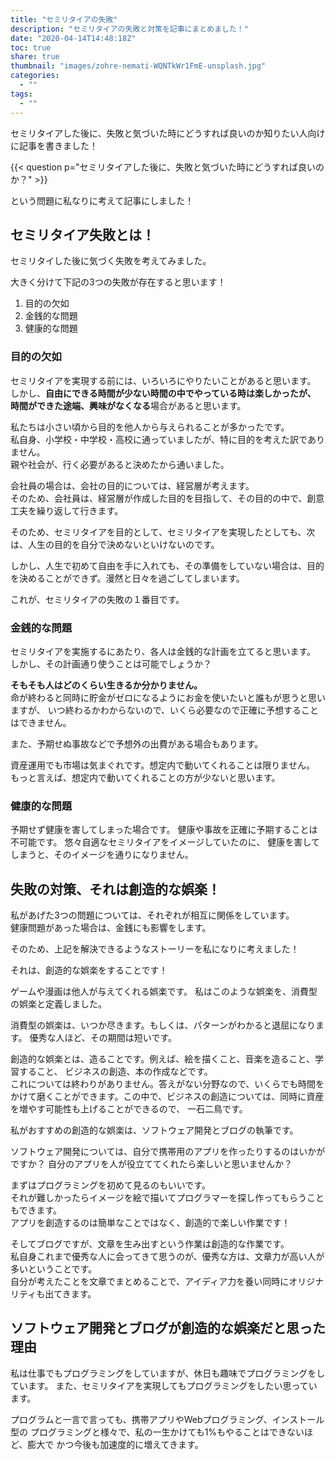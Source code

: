 ```yaml
---
title: "セミリタイアの失敗"
description: "セミリタイアの失敗と対策を記事にまとめました！"
date: "2020-04-14T14:48:18Z"
toc: true
share: true
thumbnail: "images/zohre-nemati-WQNTkWr1FmE-unsplash.jpg"
categories:
  - ""
tags:
  - ""
---
```


セミリタイアした後に、失敗と気づいた時にどうすれば良いのか知りたい人向けに記事を書きました！

<!--more-->

{{< question p="セミリタイアした後に、失敗と気づいた時にどうすれば良いのか？" >}}

という問題に私なりに考えて記事にしました！

## セミリタイア失敗とは！

セミリタイした後に気づく失敗を考えてみました。

大きく分けて下記の3つの失敗が存在すると思います！

1. 目的の欠如  
1. 金銭的な問題  
1. 健康的な問題

### 目的の欠如

セミリタイアを実現する前には、いろいろにやりたいことがあると思います。  
しかし、**自由にできる時間が少ない時間の中でやっている時は楽しかったが、  
時間ができた途端、興味がなくなる**場合があると思います。

私たちは小さい頃から目的を他人から与えられることが多かったです。  
私自身、小学校・中学校・高校に通っていましたが、特に目的を考えた訳でありません。  
親や社会が、行く必要があると決めたから通いました。  

会社員の場合は、会社の目的については、経営層が考えます。  
そのため、会社員は、経営層が作成した目的を目指して、その目的の中で、創意工夫を繰り返して行きます。

そのため、セミリタイアを目的として、セミリタイアを実現したとしても、次は、人生の目的を自分で決めないといけないのです。

しかし、人生で初めて自由を手に入れても、その準備をしていない場合は、目的を決めることができず。漫然と日々を過ごしてしまいます。

これが、セミリタイアの失敗の１番目です。

### 金銭的な問題

セミリタイアを実施するにあたり、各人は金銭的な計画を立てると思います。
しかし、その計画通り使うことは可能でしょうか？

**そもそも人はどのくらい生きるか分かりません。**  
命が終わると同時に貯金がゼロになるようにお金を使いたいと誰もが思うと思いますが、
いつ終わるかわからないので、いくら必要なので正確に予想することはできません。

また、予期せぬ事故などで予想外の出費がある場合もあります。  

資産運用でも市場は気まぐれです。想定内で動いてくれることは限りません。
もっと言えば、想定内で動いてくれることの方が少ないと思います。

### 健康的な問題

予期せず健康を害してしまった場合です。
健康や事故を正確に予期することは不可能です。
悠々自適なセミリタイアをイメージしていたのに、
健康を害してしまうと、そのイメージを通りになりません。

## 失敗の対策、それは創造的な娯楽！

私があげた3つの問題については、それぞれが相互に関係をしています。  
健康問題があった場合は、金銭にも影響をします。

そのため、上記を解決できるようなストーリーを私になりに考えました！

それは、創造的な娯楽をすることです！

ゲームや漫画は他人が与えてくれる娯楽です。
私はこのような娯楽を、消費型の娯楽と定義しました。

消費型の娯楽は、いつか尽きます。もしくは、パターンがわかると退屈になります。
優秀な人ほど、その期間は短いです。

創造的な娯楽とは、造ることです。例えば、絵を描くこと、音楽を造ること、学習すること、
ビジネスの創造、本の作成などです。  
これについては終わりがありません。答えがない分野なので、いくらでも時間をかけて磨くことができます。この中で、ビジネスの創造については、同時に資産を増やす可能性も上げることができるので、
一石二鳥です。

私がおすすめの創造的な娯楽は、ソフトウェア開発とブログの執筆です。

ソフトウェア開発については、自分で携帯用のアプリを作ったりするのはいかがですか？
自分のアプリを人が役立ててくれたら楽しいと思いませんか？

まずはプログラミングを初めて見るのもいいです。  
それが難しかったらイメージを絵で描いてプログラマーを探し作ってもらうこともできます。  
アプリを創造するのは簡単なことではなく、創造的で楽しい作業です！

そしてブログですが、文章を生み出すという作業は創造的な作業です。  
私自身これまで優秀な人に会ってきて思うのが、優秀な方は、文章力が高い人が多いということです。  
自分が考えたことを文章でまとめることで、アイディア力を養い同時にオリジナリティも出てきます。

## ソフトウェア開発とブログが創造的な娯楽だと思った理由

私は仕事でもプログラミングをしていますが、休日も趣味でプログラミングをしています。
また、セミリタイアを実現してもプログラミングをしたい思っています。

プログラムと一言で言っても、携帯アプリやWebプログラミング、インストール型の
プログラミングと様々で、私の一生かけても1%もやることはできないほど、膨大で
かつ今後も加速度的に増えてきます。

